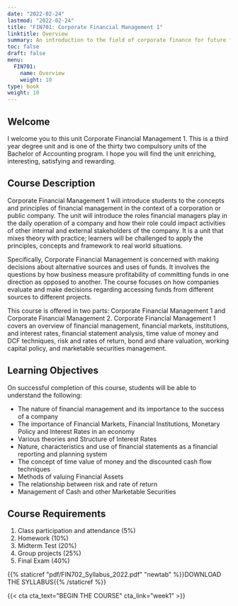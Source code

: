 ```yaml
---
date: "2022-02-24"
lastmod: "2022-02-24"
title: "FIN701: Corporate Financial Management 1"
linktitle: Overview
summary: An introduction to the field of corporate finance for future financial managers. Required course for Bachelor of Accounting students.  
toc: false
draft: false
menu:
  FIN701:
    name: Overview
    weight: 10
type: book
weight: 10
---
```


## Welcome

I welcome you to this unit Corporate Financial Management 1.  This is a third year degree unit and is one of the thirty two compulsory units of the Bachelor of Accounting program.  I hope you will find the unit enriching, interesting, satisfying and rewarding. 

## Course Description

Corporate Financial Management 1 will introduce students to the concepts and principles of financial management in the context of a corporation or public company. The unit will introduce the roles financial managers play in the daily operation of a company and how their role could impact activities of other internal and external stakeholders of the company. It is a unit that mixes theory with practice; learners will be challenged to apply the principles, concepts and framework to real world situations. 

Specifically, Corporate Financial Management is concerned with making decisions about alternative sources and uses of funds. It involves the questions by how business measure profitability of committing funds in one direction as opposed to another.  The course focuses on how companies evaluate and make decisions regarding accessing funds from different sources to different projects. 

This course is offered in two parts: Corporate Financial Management 1 and Corporate Financial Management 2. Corporate Financial Management 1 covers an overview of financial management, financial markets, institutions, and interest rates, financial statement analysis, time value of money and DCF techniques, risk and rates of return, bond and share valuation, working capital policy, and marketable securities management.  

## Learning Objectives

On successful completion of this course, students will be able to understand the following:

- The nature of financial management and its importance to the success of a company
- The importance of Financial Markets, Financial Institutions, Monetary Policy and Interest Rates in an economy
- Various theories and Structure of Interest Rates
- Nature, characteristics and use of financial statements as a financial reporting and planning system
- The concept of time value of money and the discounted cash flow techniques
- Methods of valuing Financial Assets
- The relationship between risk and rate of return
- Management of Cash and other Marketable Securities


## Course Requirements

1)	Class participation and attendance (5%)
2)	Homework (10%)
3)	Midterm Test (20%)
4)	Group projects (25%)
5)	Final Exam (40%)

{{% staticref "pdf/FIN702_Syllabus_2022.pdf" "newtab" %}}DOWNLOAD THE SYLLABUS{{% /staticref %}}

{{< cta cta_text="BEGIN THE COURSE" cta_link="week1" >}}
